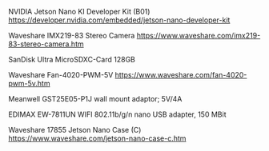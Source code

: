 NVIDIA Jetson Nano KI Developer Kit (B01)
https://developer.nvidia.com/embedded/jetson-nano-developer-kit

Waveshare IMX219-83 Stereo Camera
https://www.waveshare.com/imx219-83-stereo-camera.htm

SanDisk Ultra MicroSDXC-Card 128GB

Waveshare Fan-4020-PWM-5V
https://www.waveshare.com/fan-4020-pwm-5v.htm

Meanwell GST25E05-P1J wall mount adaptor; 5V/4A

EDIMAX EW-7811UN WIFI 802.11b/g/n nano USB adapter, 150 MBit

Waveshare 17855 Jetson Nano Case (C)
https://www.waveshare.com/jetson-nano-case-c.htm